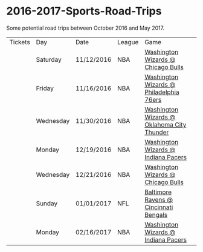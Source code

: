 # 2016-2017-Sports-Road-Trips

Some potential road trips between October 2016 and May 2017.

<table>
<tr><td>Tickets</td><td>Day</td><td>Date</td><td>League</td><td>Game</td></tr>
<tr><td></td><td>Saturday</td><td>11/12/2016</td><td>NBA</td><td><a href = 'https://seatgeek.com/wizards-at-bulls-tickets/11-12-2016-chicago-illinois-united-center/nba/3475486' target = "_blank">Washington Wizards @ Chicago Bulls</a></td></tr>
<tr><td></td><td>Friday</td><td>11/16/2016</td><td>NBA</td><td><a href = 'https://seatgeek.com/wizards-at-76ers-tickets/11-16-2016-philadelphia-pennsylvania-wells-fargo-center/nba/3475786' target = "_blank">Washington Wizards @ Philadelphia 76ers</a></td></tr>
<tr><td></td><td>Wednesday</td><td>11/30/2016</td><td>NBA</td><td><a href = 'https://seatgeek.com/wizards-at-thunder-tickets/11-30-2016-oklahoma-city-oklahoma-chesapeake-energy-arena/nba/3476199' target = "_blank">Washington Wizards @ Oklahoma City Thunder</a></td></tr>
<tr><td></td><td>Monday</td><td>12/19/2016</td><td>NBA</td><td><a href = 'https://seatgeek.com/wizards-at-pacers-tickets/12-19-2016-indianapolis-indiana-bankers-life-fieldhouse/nba/3475174' target = "_blank">Washington Wizards @ Indiana Pacers</a></td></tr>
<tr><td></td><td>Wednesday</td><td>12/21/2016</td><td>NBA</td><td><a href = 'https://seatgeek.com/wizards-at-bulls-tickets/12-21-2016-chicago-illinois-united-center/nba/3475511' target = "_blank">Washington Wizards @ Chicago Bulls</a></td></tr>
<tr><td></td><td>Sunday</td><td>01/01/2017</td><td>NFL</td><td><a href = 'http://www.stubhub.com/cincinnati-bengals-tickets-cincinnati-bengals-cincinnati-paul-brown-stadium-1-1-2017/event/9566682/?mbox=1&rS=6&abbyo=true&sliderpos=true&qtyq=false&dUpg=false&sort=price+asc' target = "_blank">Baltimore Ravens @ Cincinnati Bengals</a></td></tr>
<tr><td></td><td>Monday</td><td>02/16/2017</td><td>NBA</td><td><a href = 'https://seatgeek.com/wizards-at-pacers-tickets/2-16-2017-indianapolis-indiana-bankers-life-fieldhouse/nba/3475182' target = "_blank">Washington Wizards @ Indiana Pacers</a></td></tr>
</table>

  

